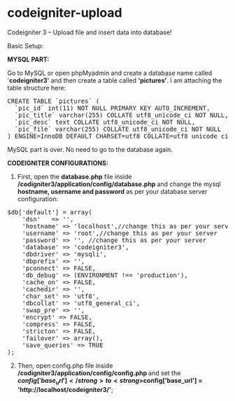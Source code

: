 # codeigniter-upload
Codeigniter 3 – Upload file and insert data into database!

Basic Setup:

<strong>MYSQL PART:</strong>

Go to MySQL or open phpMyadmin and create a database name called '<strong>codeigniter3</strong>' and then create a table called <strong>'pictures'</strong>. I am attaching the table structure here:
<pre class="toolbar-overlay:false lang:mysql decode:true ">CREATE TABLE `pictures` (
  `pic_id` int(11) NOT NULL PRIMARY KEY AUTO_INCREMENT,
  `pic_title` varchar(255) COLLATE utf8_unicode_ci NOT NULL,
  `pic_desc` text COLLATE utf8_unicode_ci NOT NULL,
  `pic_file` varchar(255) COLLATE utf8_unicode_ci NOT NULL
) ENGINE=InnoDB DEFAULT CHARSET=utf8 COLLATE=utf8_unicode_ci;</pre>
MySQL part is over. No need to go to the database again.

<strong>CODEIGNITER CONFIGURATIONS:</strong>

1) First, open the <strong>database.php</strong> file inside <strong>/codigniter3/application/config/database.php </strong>and change the mysql <strong>hostname, username and password</strong> as per your database server configuration:
<pre class="toolbar-overlay:false lang:php decode:true">$db['default'] = array(
	'dsn'	=&gt; '',
	'hostname' =&gt; 'localhost',//change this as per your server
	'username' =&gt; 'root',//change this as per your server
	'password' =&gt; '', //change this as per your server
	'database' =&gt; 'codeigniter3',
	'dbdriver' =&gt; 'mysqli',
	'dbprefix' =&gt; '',
	'pconnect' =&gt; FALSE,
	'db_debug' =&gt; (ENVIRONMENT !== 'production'),
	'cache_on' =&gt; FALSE,
	'cachedir' =&gt; '',
	'char_set' =&gt; 'utf8',
	'dbcollat' =&gt; 'utf8_general_ci',
	'swap_pre' =&gt; '',
	'encrypt' =&gt; FALSE,
	'compress' =&gt; FALSE,
	'stricton' =&gt; FALSE,
	'failover' =&gt; array(),
	'save_queries' =&gt; TRUE
);</pre>

2) Then, open config.php file inside <strong>/codigniter3/application/config/config.php </strong>and set the <strong>$config['base_url']</strong> to <strong>$config['base_url'] = 'http://localhost/codeigniter3/'</strong>;
